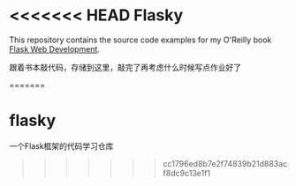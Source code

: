 <<<<<<< HEAD
Flasky
======

This repository contains the source code examples for my O'Reilly book [Flask Web Development](http://www.flaskbook.com).

跟着书本敲代码，存储到这里，敲完了再考虑什么时候写点作业好了

=======
# flasky
一个Flask框架的代码学习仓库
>>>>>>> cc1796ed8b7e2f74839b21d883acf8dc9c13e1f1
